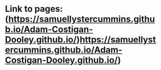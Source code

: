 # Link to pages: (https://samuellystercummins.github.io/Adam-Costigan-Dooley.github.io/)https://samuellystercummins.github.io/Adam-Costigan-Dooley.github.io/)
